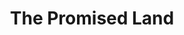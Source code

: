 ---
layout: default
title: The Promised Land
event: Freedom Rides
category:
artist: Chuck Berry
writer: Chuck Berry
genre: Rock and roll
label: Chess Records
producer: Leonard Chess, Philip Chess
award1:
award2:
award3:
coverart: media/images/cover-art/promisedland_coverart.jpg
released: 1964
video: https://www.youtube.com/embed/cK6MElklfvM
description: Lorem ipsum dolor sit amet, consectetur adipiscing elit, sed do eiusmod tempor incididunt ut labore et dolore magna aliqua. Semper quis lectus nulla at volutpat diam ut venenatis tellusLorem ipsum dolor sit amet, consectetur adipiscing elit, sed do eiusmod tempor incididunt ut labore et dolore magna aliqua. Semper quis lectus nulla at volutpat diam ut venenatis tellus.
---
